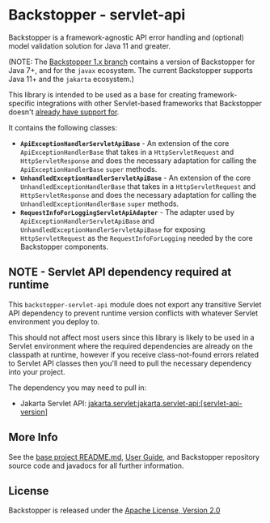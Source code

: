 # Backstopper - servlet-api

Backstopper is a framework-agnostic API error handling and (optional) model validation solution for Java 11 and greater.

(NOTE: The [Backstopper 1.x branch](https://github.com/Nike-Inc/backstopper/tree/v1.x) contains a version of 
Backstopper for Java 7+, and for the `javax` ecosystem. The current Backstopper supports Java 11+ and the `jakarta` 
ecosystem.)

This library is intended to be used as a base for creating framework-specific integrations with other Servlet-based
frameworks that Backstopper doesn't [already have support for](../README.md#framework_modules).

It contains the following classes:

* **`ApiExceptionHandlerServletApiBase`** - An extension of the core `ApiExceptionHandlerBase` that takes in a
  `HttpServletRequest` and `HttpServletResponse` and does the necessary adaptation for calling the
  `ApiExceptionHandlerBase` `super` methods.
* **`UnhandledExceptionHandlerServletApiBase`** - An extension of the core `UnhandledExceptionHandlerBase` that
  takes in a `HttpServletRequest` and `HttpServletResponse` and does the necessary adaptation for calling the
  `UnhandledExceptionHandlerBase` `super` methods.
* **`RequestInfoForLoggingServletApiAdapter`** - The adapter used by `ApiExceptionHandlerServletApiBase` and
  `UnhandledExceptionHandlerServletApiBase` for exposing `HttpServletRequest` as the `RequestInfoForLogging` needed
  by the core Backstopper components.

## NOTE - Servlet API dependency required at runtime

This `backstopper-servlet-api` module does not export any transitive Servlet API dependency to prevent runtime 
version conflicts with whatever Servlet environment you deploy to. 

This should not affect most users since this library is likely to be used in a Servlet environment where the
required dependencies are already on the classpath at runtime, however if you receive class-not-found errors related to 
Servlet API classes then you'll need to pull the necessary dependency into your project. 

The dependency you may need to pull in:

* Jakarta Servlet API: 
  [jakarta.servlet:jakarta.servlet-api:\[servlet-api-version\]](https://search.maven.org/search?q=g:jakarta.servlet%20AND%20a:jakarta.servlet-api) 

## More Info

See the [base project README.md](../README.md), [User Guide](../USER_GUIDE.md), and Backstopper repository source 
code and javadocs for all further information.

## License

Backstopper is released under the [Apache License, Version 2.0](http://www.apache.org/licenses/LICENSE-2.0)

